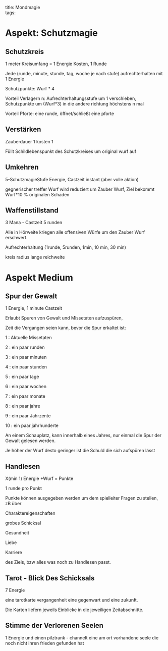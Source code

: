 title: Mondmagie  
tags:   
# Aspekt: Schutzmagie

## Schutzkreis

1 meter Kreisumfang = 1 Energie Kosten, 1 Runde  

Jede (runde, minute, stunde, tag, woche je nach stufe) aufrechterhalten mit 1 Energie

Schutzpunkte: Wurf * 4  

Vorteil Verlagern n: Aufrechterhaltungsstufe um 1 verschieben, Schutzpunkte um (Wurf*3) in die andere richtung höchstens n mal  

Vorteil Pforte: eine runde, öffnet/schließt eine pforte  

  

## Verstärken  

Zauberdauer 1 kosten 1  

Füllt Schildlebenspunkt des Schutzkreises um original wurf auf  

  

## Umkehren  

5-SchutzmagieStufe Energie, Castzeit instant (aber volle aktion)  

gegnerischer treffer Wurf wird reduziert um Zauber Wurf, Ziel bekommt Wurf*10 % originalen Schaden  

  

## Waffenstillstand  

3 Mana - Castzeit 5 runden  

Alle in Hörweite kriegen alle offensiven Würfe um den Zauber Wurf erschwert.  

Aufrechterhaltung (1runde, 5runden, 1min, 10 min, 30 min)  

kreis radius lange reichweite  

  

# Aspekt Medium  

## Spur der Gewalt  

1 Energie, 1 minute Castzeit  

Erlaubt Spuren von Gewalt und Missetaten aufzuspüren,   

Zeit die Vergangen seien kann, bevor die Spur erkaltet ist:  

1 : Aktuelle Missetaten  

2 : ein paar runden  

3 : ein paar minuten  

4 : ein paar stunden  

5 : ein paar tage  

6 : ein paar wochen  

7 : ein paar monate  

8 : ein paar jahre  

9 : ein paar Jahrzente  

10 : ein paar jahrhunderte  

An einem Schauplatz, kann innerhalb eines Jahres, nur einmal die Spur der Gewalt gelesen werden.  



Je höher der Wurf desto geringer ist die Schuld die sich aufspüren lässt  

  

## Handlesen  

X(min 1) Energie +Wurf = Punkte  

1 runde pro Punkt  

Punkte können ausgegeben werden um dem spielleiter Fragen zu stellen, zB über

Charaktereigenschaften  

grobes Schicksal  

Gesundheit  

Liebe  

Karriere  

des Ziels, bzw alles was noch zu Handlesen passt.  

  

## Tarot - Blick Des Schicksals  

7 Energie   

eine tarotkarte vergangenheit eine gegenwart und eine zukunft.   

Die Karten liefern jeweils Einblicke in die jeweiligen Zeitabschnitte.  

  

## Stimme der Verlorenen Seelen  

1 Energie und einen pilztrank - channelt eine am ort vorhandene seele die noch nicht ihren frieden gefunden hat   



